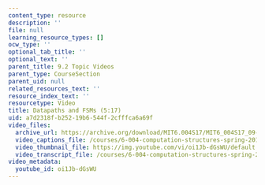```yaml
---
content_type: resource
description: ''
file: null
learning_resource_types: []
ocw_type: ''
optional_tab_title: ''
optional_text: ''
parent_title: 9.2 Topic Videos
parent_type: CourseSection
parent_uid: null
related_resources_text: ''
resource_index_text: ''
resourcetype: Video
title: Datapaths and FSMs (5:17)
uid: a7d2318f-b252-19b6-544f-2cfffca6a69f
video_files:
  archive_url: https://archive.org/download/MIT6.004S17/MIT6_004S17_09-02-01_300k.mp4
  video_captions_file: /courses/6-004-computation-structures-spring-2017/17ed9d816d885a269adcec24c6ab2724_oi1Jb-dGsWU.vtt
  video_thumbnail_file: https://img.youtube.com/vi/oi1Jb-dGsWU/default.jpg
  video_transcript_file: /courses/6-004-computation-structures-spring-2017/29f8737be30539ace4762d3d8de93d80_oi1Jb-dGsWU.pdf
video_metadata:
  youtube_id: oi1Jb-dGsWU
---
```

